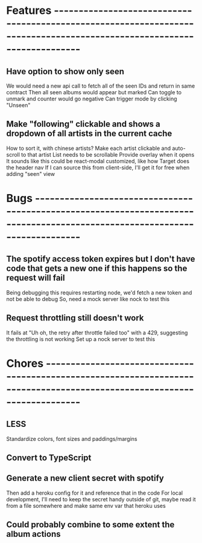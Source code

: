 # Features -----------------------------------------------------------------------------------------------------------------------

## Have option to show only seen
We would need a new api call to fetch all of the seen IDs and return in same contract
Then all seen albums would appear but marked
Can toggle to unmark and counter would go negative
Can trigger mode by clicking "Unseen"

## Make "following" clickable and shows a dropdown of all artists in the current cache
How to sort it, with chinese artists?
Make each artist clickable and auto-scroll to that artist
List needs to be scrollable
Provide overlay when it opens
It sounds like this could be react-modal customized, like how Target does the header nav
If I can source this from client-side, I'll get it for free when adding "seen" view


# Bugs ---------------------------------------------------------------------------------------------------------------------------

## The spotify access token expires but I don't have code that gets a new one if this happens so the request will fail
Being debugging this requires restarting node, we'd fetch a new token and not be able to debug
So, need a mock server like nock to test this

## Request throttling still doesn't work
It fails at "Uh oh, the retry after throttle failed too" with a 429, suggesting the throttling is not working
Set up a nock server to test this


# Chores -------------------------------------------------------------------------------------------------------------------------

## LESS
Standardize colors, font sizes and paddings/margins

## Convert to TypeScript

## Generate a new client secret with spotify
Then add a heroku config for it and reference that in the code
For local development, I'll need to keep the secret handy outside of git, maybe read it from a file somewhere and make same env var that heroku uses

## Could probably combine to some extent the album actions
